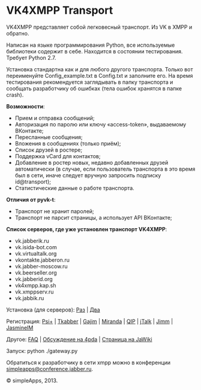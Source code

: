 VK4XMPP Transport
======

VK4XMPP представляет собой легковесный транспорт. Из VK в XMPP и обратно.

Написан на языке программирования Python, все используемые библиотеки содержит в себе. 
Находится в состоянии тестирования. Требует Python 2.7.

Установка стандартна как и для любого другого транспорта. Только вот переименуйте Config_example.txt в Config.txt и заполните его.
На время тестирования рекомендуется заглядывать в папку транспорта и сообщать разработчику об ошибках (тела ошибок хранятся в папке crash).

**Возможности**:
* Прием и отправка сообщений;
* Авторизация по паролю или ключу «access-token», выдаваемому ВКонтакте;
* Пересланные сообщения;
* Вложения в сообщениях (только приём);
* Список друзей в ростере;
* Поддержка vCard для контактов;
* Добавление в ростер новых, недавно добавленных друзей автоматически (в случае, если пользователь транспорта в это время был в сети, иначе следует вручную запросить подписку id@transport);
* Статистические данные о работе транспорта.

**Отличия от pyvk-t**:
* Транспорт не хранит паролей;
* Транспорт не парсит страницы, а использует API ВКонтакте;

**Список серверов, где уже установлен транспорт VK4XMPP**:
* vk.jabberik.ru
* vk.isida-bot.com
* vk.virtualtalk.org
* vkontakte.jabberon.ru
* vk.jabber-moscow.ru
* vk.beerseller.org
* vk.jabberid.org
* vk4xmpp.kap.sh
* vk.xmppserv.ru
* vk.jabbik.ru

Установка (для серверов): [Раз](http://is.gd/u0No4y) | [Два](http://is.gd/A22Qxz)

Регистрация: [Psi+](http://is.gd/ujPeZ8) | [Tkabber](http://dsy.name/?q=vk4xmpp) | [Gajim](http://xmppserv.ru/gajim/) | [Miranda](http://is.gd/q8ZfFP) | [QIP](http://is.gd/eLAt27) | [jTalk](http://is.gd/XkkdIl) | [Jimm](http://xmppserv.ru/jimm/) | [JasmineIM](http://xmppserv.ru/jasmine/)

Другое: [FAQ](http://is.gd/zgOMp9) | [Обсуждение на 4pda](http://is.gd/t10ZIc) | [Страница на JaWiki](http://jawiki.ru/Vk4xmpp)

Запуск:
python ./gateway.py

Обратиться к разработчику в сети xmpp можно в конференции [simpleapps@conference.jabber.ru](xmpp:simpleapps@conference.jabber.ru?join).

© simpleApps, 2013.